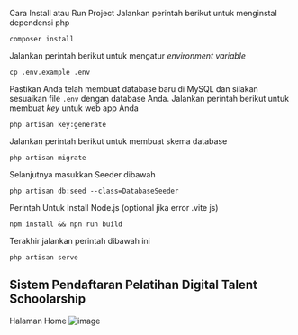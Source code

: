 Cara Install atau Run Project
Jalankan perintah berikut untuk menginstal dependensi php

```
composer install
```

Jalankan perintah berikut untuk mengatur _environment variable_

```
cp .env.example .env
```

Pastikan Anda telah membuat database baru di MySQL dan silakan sesuaikan file `.env` dengan database Anda.
Jalankan perintah berikut untuk membuat _key_ untuk web app Anda

```
php artisan key:generate
```

Jalankan perintah berikut untuk membuat skema database

```
php artisan migrate
```

Selanjutnya masukkan Seeder dibawah

```
php artisan db:seed --class=DatabaseSeeder
```
Perintah Untuk Install Node.js (optional jika error .vite js)

```
npm install && npn run build
```
Terakhir jalankan perintah dibawah ini

```
php artisan serve
```



## Sistem Pendaftaran Pelatihan Digital Talent Schoolarship
Halaman Home
![image](https://github.com/PatrickkkKing/SIP-KOMINFO-JWD/assets/116421423/8cacc2af-2758-4fcd-be70-3e3f994016eb)


